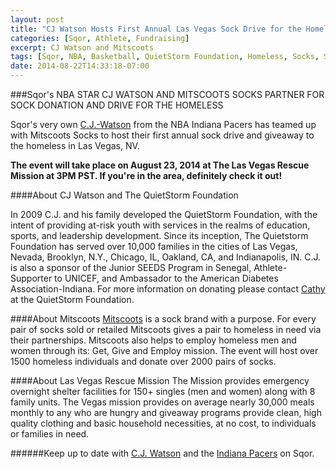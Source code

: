 ```yaml
---
layout: post
title: "CJ Watson Hosts First Annual Las Vegas Sock Drive for the Homeless"
categories: [Sqor, Athlete, Fundraising]
excerpt: CJ Watson and Mitscoots
tags: [Sqor, NBA, Basketball, QuietStorm Foundation, Homeless, Socks, Sport]
date: 2014-08-22T14:33:18-07:00
---
```

###Sqor's NBA STAR CJ WATSON AND MITSCOOTS SOCKS PARTNER FOR SOCK DONATION AND DRIVE FOR THE HOMELESS


Sqor's very own [C.J.-Watson](https://sqor.com/athlete/28726/) from the NBA Indiana Pacers has teamed up with Mitscoots Socks to host their first annual sock drive and giveaway to the homeless in Las Vegas, NV. 

**The event will take place on August 23, 2014 at The Las Vegas Rescue Mission at 3PM PST. If you're in the area, definitely check it out!** 


####About CJ Watson and The QuietStorm Foundation

In 2009 C.J. and his family developed the QuietStorm Foundation, with the intent of providing at-risk youth with services in the realms of education, sports, and leadership development. Since its inception, The Quietstorm Foundation has served over 10,000 families in the cities of Las Vegas, Nevada, Brooklyn, N.Y., Chicago, IL, Oakland, CA, and Indianapolis, IN. C.J. is also a sponsor of the Junior SEEDS Program in Senegal, Athlete-Supporter to UNICEF, and Ambassador to the American Diabetes Association-Indiana. For more information on donating please contact [Cathy](Cathy@quietstormfoundation.com)
 at the QuietStorm Foundation.


####About Mitscoots
[Mitscoots](http://mitscoots.com/) is a sock brand with a purpose. For every pair of socks sold or retailed Mitscoots gives a pair to homeless in need via their partnerships. Mitscoots also helps to employ homeless men and women through its: Get, Give and Employ mission.  The event will host over 1500 homeless individuals and donate over 2000 pairs of socks. 

####About Las Vegas Rescue Mission 
The Mission provides emergency overnight shelter facilities for 150+ singles (men and women) along with 8 family units. The Vegas mission provides on average nearly 30,000 meals monthly to any who are hungry and giveaway programs provide clean, high quality clothing and basic household necessities, at no cost, to individuals or families in need. 


######Keep up to date with [C.J. Watson](https://sqor.com/athlete/28726/C.J.-Watson) and the [Indiana Pacers](https://sqor.com/team/32049/undefined/Indiana-Pacers) on Sqor.